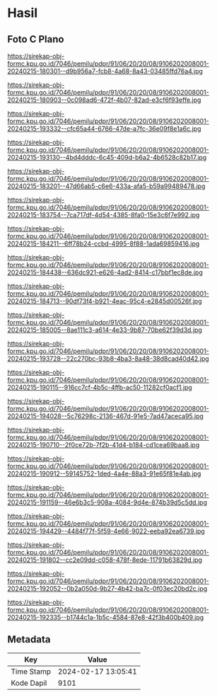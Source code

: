 # Hasil

## Foto C Plano

https://sirekap-obj-formc.kpu.go.id/7046/pemilu/pdpr/91/06/20/20/08/9106202008001-20240215-180301--d9b956a7-fcb8-4a68-8a43-03485ffd76a4.jpg

https://sirekap-obj-formc.kpu.go.id/7046/pemilu/pdpr/91/06/20/20/08/9106202008001-20240215-180903--0c098ad6-472f-4b07-82ad-e3cf6f93effe.jpg

https://sirekap-obj-formc.kpu.go.id/7046/pemilu/pdpr/91/06/20/20/08/9106202008001-20240215-193332--cfc65a44-6766-47de-a7fc-36e09f8e1a6c.jpg

https://sirekap-obj-formc.kpu.go.id/7046/pemilu/pdpr/91/06/20/20/08/9106202008001-20240215-193130--4bd4dddc-6c45-409d-b6a2-4b6528c82b17.jpg

https://sirekap-obj-formc.kpu.go.id/7046/pemilu/pdpr/91/06/20/20/08/9106202008001-20240215-183201--47d66ab5-c6e6-433a-afa5-b59a99489478.jpg

https://sirekap-obj-formc.kpu.go.id/7046/pemilu/pdpr/91/06/20/20/08/9106202008001-20240215-183754--7ca717df-4d54-4385-8fa0-15e3c6f7e992.jpg

https://sirekap-obj-formc.kpu.go.id/7046/pemilu/pdpr/91/06/20/20/08/9106202008001-20240215-184211--6ff78b24-ccbd-4995-8f88-1ada69859416.jpg

https://sirekap-obj-formc.kpu.go.id/7046/pemilu/pdpr/91/06/20/20/08/9106202008001-20240215-184438--636dc921-e626-4ad2-8414-c17bbf1ec8de.jpg

https://sirekap-obj-formc.kpu.go.id/7046/pemilu/pdpr/91/06/20/20/08/9106202008001-20240215-184713--90df73f4-b921-4eac-95c4-e2845d00526f.jpg

https://sirekap-obj-formc.kpu.go.id/7046/pemilu/pdpr/91/06/20/20/08/9106202008001-20240215-185005--8ae111c3-a614-4e33-9b87-70be62f39d3d.jpg

https://sirekap-obj-formc.kpu.go.id/7046/pemilu/pdpr/91/06/20/20/08/9106202008001-20240215-193728--22c270bc-93b8-4ba3-8a48-38d8cad40d42.jpg

https://sirekap-obj-formc.kpu.go.id/7046/pemilu/pdpr/91/06/20/20/08/9106202008001-20240215-190115--916cc7cf-4b5c-4ffb-ac50-11282cf0acf1.jpg

https://sirekap-obj-formc.kpu.go.id/7046/pemilu/pdpr/91/06/20/20/08/9106202008001-20240215-194028--5c76298c-2136-467d-91e5-7ad47aceca95.jpg

https://sirekap-obj-formc.kpu.go.id/7046/pemilu/pdpr/91/06/20/20/08/9106202008001-20240215-190710--2f0ce72b-7f2b-41d4-b184-cd1cea69baa8.jpg

https://sirekap-obj-formc.kpu.go.id/7046/pemilu/pdpr/91/06/20/20/08/9106202008001-20240215-190912--59145752-1ded-4a4e-88a3-91e65f81e4ab.jpg

https://sirekap-obj-formc.kpu.go.id/7046/pemilu/pdpr/91/06/20/20/08/9106202008001-20240215-191159--46e6b3c5-908a-4084-9d4e-874b39d5c5dd.jpg

https://sirekap-obj-formc.kpu.go.id/7046/pemilu/pdpr/91/06/20/20/08/9106202008001-20240215-194429--4484f77f-5f59-4e66-9022-eeba92ea6739.jpg

https://sirekap-obj-formc.kpu.go.id/7046/pemilu/pdpr/91/06/20/20/08/9106202008001-20240215-191802--cc2e09dd-c058-478f-8ede-11791b63829d.jpg

https://sirekap-obj-formc.kpu.go.id/7046/pemilu/pdpr/91/06/20/20/08/9106202008001-20240215-192052--0b2a050d-9b27-4b42-ba7c-0f03ec20bd2c.jpg

https://sirekap-obj-formc.kpu.go.id/7046/pemilu/pdpr/91/06/20/20/08/9106202008001-20240215-192335--b1744c1a-1b5c-4584-87e8-42f3b400b409.jpg


## Metadata

| Key        | Value               |
| ---------- | ------------------- |
| Time Stamp | 2024-02-17 13:05:41 |
| Kode Dapil | 9101                |



